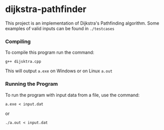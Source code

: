 # dijkstra-pathfinder
This project is an implementation of Dijkstra's Pathfinding algorithm. Some examples of valid inputs can be found in `./testcases`

### Compiling
To compile this program run the command:
```shell
g++ dijsktra.cpp
```
This will output `a.exe` on Windows or on Linux `a.out`

### Running the Program
To run the program with input data from a file, use the command:
```shell
a.exe < input.dat
```
or
```shell 
./a.out < input.dat
```
